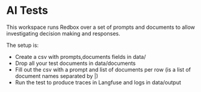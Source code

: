 # AI Tests

This workspace runs Redbox over a set of prompts and documents to allow investigating decision making and responses.

The setup is:

* Create a csv with prompts,documents fields in data/
* Drop all your test documents in data/documents
* Fill out the csv with a prompt and list of documents per row (is a list of document names separated by |)
* Run the test to produce traces in Langfuse and logs in data/output


